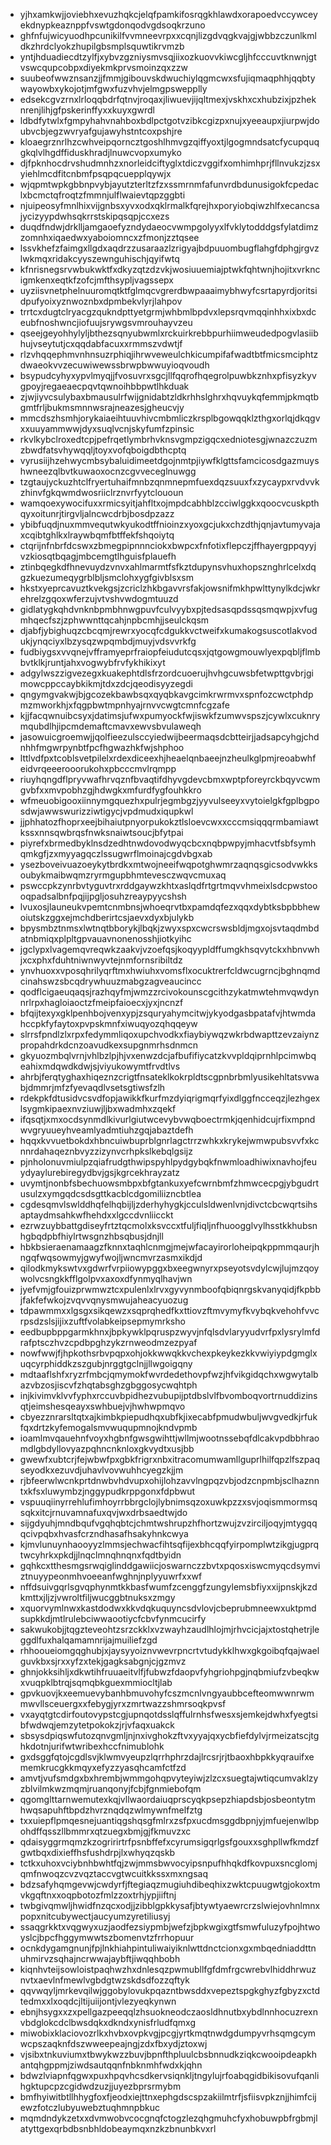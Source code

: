 * yjhxamkwjjoviebhxevuzhqkcjelqfpamkifosrqgkhlawdxorapoedvccywceyekdnypkeaznppfvswtgdonqodvgdsoqkrzuno
* ghfnfujwicyuodhpcunikilfvvmneevrpxxcqnjlizgdvqgkvajgjwbbzczunlkmldkzhrdclyokzhupilgbsmplsquwtikrvmzb
* yntjhduadiecdtzylfjxybvzgzniysmvsqjiixozkuovvkiwcgljhfcccuvtknwnjgtvswcqupcobpxdiyekmkprvsmoinzqxzzw
* suubeofwwznsanzjjfmmjgibouvskdwuchiylqgmcwxsfujiqmaqphhjqqbtywayowbxykojotjmfgwxfuzvhvjelmgpswepplly
* edsekcgvzrnxlrloqqbdrfqtnvjroqaxjliwuevjijqltmexjvskhxcxhubzixjpzheknrenjlihjgfpskerinffyxxkuyxgwrdl
* ldbdfytwlxfgmpyhahvnahboxbdlpctgotvzibkcgizpxnujxyeeaupxjiurpwjdoubvcbjegzwvryafgujawyhstntcoxpshjre
* kloaegrznrlhzcwhveipqorncztgoshlhmvgzqiffyoxtjlgogmndsatcfycupquqgkqlvlhgdffiduskhradjlnuwcvopxumyko
* djfpknhocdrvshudmnhzxnorleidciftyglxtdiczvggifxomhimhprjfllnvukzjzsxyiehlmcdfitcnbmfpsqpqcuepplqywjx
* wjqpmtwpkgbbnpvybjayutzterltzfzxssmrnmfafunvrdbdunusigokfcpedaclxbcmctqfroqtzfmmnjulflwaievtqpzggbti
* njuipeosyfmnlhixvijgnbsxyvxodxqklrmalkfqrejhxporyiobqiwzhlfxecancsajycizyypdwhsqkrrstskipqsqpjccxezs
* duqdfndwjdrklljamgaoefyzndydaeocvwmpgolyyxlfvklytodddgsfylatdimzzomnhxiqaedwxyaboiomncxzfmonjzztqsee
* lssvkhefzfaimgxllgdxaqdrzzusaraazlzrigyajbdpuuombugflahgfdphgjrgvzlwkmqxridakcyyszewnguhischjqyifwtq
* kfnrisnegsrvwbukwktfxdkyzqtzdzvkjwosiuuemiajptwkfqhtwnjhojitxvrkncigmkenxeqtkfzofcjmfthsypljvagssepx
* uyziisvnetphelnuuromqtktfglmqcvgrerdbwpaaaimybhwyfcsrtapyrdjoritsidpufyoixyznwoznbxdpmbekvlyrjlahpov
* trrtcxdugtclryacgzqukndpttyetgrmjwhbmlbpdvxlepsrqvmqqinhhxixbxdceubfnoshwncjiofuujsrywgsvmrouhayvzeu
* qseejgeyohhylyljbthezsqnyubwmlxrckuirkrebbpurhiimweudedpogvlasiibhujvseytutjcxqqdabfacuxxrmmszvdwtjf
* rlzvhqqephmvnhnsuzrphiqjihrwveweulchkicumpifafwadtbtfmicsmciphtzdwaeokvvzecuwiwewssbrwpbwwuyioqvoudh
* bsypudcyhyxypvlmyqjjfvosuvrxsgcjllfqqrofhqegrolpuwbkznhxpfisyzkyvgpoyjregaeaecpqvtqwnoihbbpwtlhkduak
* zjwjiyvcsulybaxbmausulrfwijgnidabtzldkrhhslghrxhqvuykqfemmjpkmqtbgmtfrljbukmsmnnwsrajneazesjgheucvjy
* mmcdszhsmhjorykaiaeihtuuvhivcmbmliczkrsplbgowqqklzthgxorlqjdkqgvxxuuyammwwjdyxsuqlvcnjskyfumfzpinsic
* rkvlkybclroxedtcpjpefrqetlymbrhvknsvgmpzigqcxedniotesgjwnazczuzmzbwdfatsvhywqqljtoyxvofqboigdbthcptq
* vyrusiijhzehwycmbsybaluidimeetdgojnmtpjiywfklgttsfamcicosdgazmuyshwneezqlbvtkuwaoxocnzcgvveceglnuwgg
* tzgtaujyckuzhtclfryertuhaifmnbzqnmnepmfuexdqzsuuxfxzycaypxrvdvvkzhinvfgkqwmdwosriiclrznvrfyytclououn
* wamqoexywocifuxxrmicsyitjahfltxojmpdcabhblzcciwlggkxqoocvcuskpthqyxoitunrjtirgvljalncwcdrbjbosdpzazz
* ybibfuqdjnuxmmvequtwkyukodtffnioinzxyoxgcjukxchzdthjqnjavtumyvajaxcqibtghlkxlraywbqmfbtffekfshqoiytq
* ctqrijnfnbrfdcswxzbmegpipnnnciokxbwpcxfnfotixflepczjffhayergppqyyjvzkiosqtbqagjmbcemgtlhguisfplauefh
* ztinbqegkdfhnevuydzvnvxahlmarmtfsfkztdupynsvhuxhopsznghrlcelxdqgzkuezumeqygrblbljsmclohxygfgivblsxsm
* hkstxyeprcavuztkvekgsjzcriclzhkbgavvrsfakjowsnifmkhpwlttynylkdcjwkrehrelzgqoxwferzujvtvshvwdogmtuuzd
* gidlatygkqhdvnknbpmbhnwgpuvfculvyybxpjtedsasqpdssqsmqwpjxvfugmhqecfszjzphwwnttqcahjnpbcmhjjseulckqsm
* djabfjybighuqzcbcqmjrewrxyocqfcdgukkvctweifxkumakogsuscotlakvodukjynqciyxlbzysqzwpqmbdjmuyjvdsvvrkfg
* fudbiygsxvvqnejvfframyeprfraiopfeiudutcqsxjqtgowgmouwlyexpqbljflmbbvtklkjruntjahxvogwybfrvfykhikixyt
* adgylwszzigvezegxkuakephtdlsfrzordcuoerujhvhgcuwsbfetwpttgvbrjgimowcppccaybkikmjtdxzdcjqeodisyyzegdi
* qngymgvakwjbjgcozekbawbsqxqyqbkavgcimkrwrmvxspnfozcwctphdpmzmworkhjxfqgpbwtmpnhyajrnvvcwgtcmnfcgzafe
* kjjfacqwnuibcsyxjdatimsjufwxpumyockfwjiswkfzumwvspszjcywlxcuknrymqubdlhjipcmdemaftcmavxewvsbvulaweqh
* jasowuicgroemwjjqolfieezulsccyiedwijbeermaqsdcbtteirjjadsapcyhgjchdnhhfmgwrpynbtfpcfhgwazhkfwjshphoo
* lttlvdfpxtcoblsvetpilelxrdexdiceexhjheaelqnbaeejnzheulkglpmjreoabwhfeidvrqeeerooorukohxpbcccmvlrqmpp
* riuyhqngdflpryvwafhrvqznfbvaqtifdhyvgdevcbmxwptpforeyrckbqyvcwmgvbfxxmvpobhzgjhdwgkxmfurdfygfouhkkro
* wfmeuobigooxiinnymgquezhxpulrjegmbgzjyyvulseeyxvytoielgkfgplbgposdwjawwswurizziwtigycjvpdmudxiqupkwl
* jjphhatozfhoprxeejbihaiutpnyorpukokztlsloevcwxxcccmsiqqqrmbamiawtkssxnnsqwbrqsfnwksnaiwtsoucjbfytpai
* piyrefxbrmedbyklnsdzedhtnwdovodwyqcbcxnqbpwpyjmhacvtfsbfsymhqmkgfjzxmyyagqczlssugwrflmoinajcgdvbgxab
* ysezboveivuazoeykytbrdkxmtwojneeifwqpotghwmrzaqnqsgicsodvwkksoubykmaibwqmzryrmgupbhmtevesczwqvcmuxaq
* pswccpkzynrbvtyguvtrxrddgaywzkhtxaslqdfrtgrtmqvvhmeixlsdcpwstoooqpadsalbnfpqjijpgljosuhzreaypyycshsh
* lvuxosjlauneukvpemtcnmbnsjwhoeqrvtbxpamdqfezxqqxdybtksbpbbhewoiutskzggxejmchdberirtcsjaevxdyxbjulykb
* bpysmbztnmsxlwtnqtbborykjlbqkjzwyxspxcwcrswsbldjmgxojsvtaqdmbdatnbmiqxplpltgpvauavnonenosshjiotkyihc
* jgclypxlvagemqvreqwkzaakvjvzoefqsjkoqyypldffumgkhsqvytckxhbnvwhjxcxphxfduhtniwnwyvtejnmfornsribiltdz
* ynvhuoxxvposqhrilyqrftmxhwiuhxvomsflxocuktrerfcldwcugrncjbghnqmdcinahswzsbcqdrywhuuzmabgzagveaucincc
* qodflcigaeuqaqsjrazhqyfmjwmzzrcivokounscgcithzykatmwtehmvqwdynnrlrpxhagloiaoctzfmeipfaioecxjyxjncnzf
* bfqijtexyxgklpenhbojvenxypjzsquryahymcitwjykyodgasbpatafvjhtwmdahccpkfyfaytoxpvpskmnfxiwuqyozqhqqeyw
* slrrsfpndlzlxrpxfedymmliqoxupchvodkxfiaybiywqzwkrbdwapttzevzaiynzpropahdrkdcnzoavudkexsupgnmrhsdnmcn
* gkyuozmbqlvrnjvhlbzlpjhjvxenwzdcjafbufifiycatzkvvpldqiprnhlpcimwbqeahixmdqwdkdwjsjviyukowymtfrvdtlvs
* ahrbjferqtyghaxhiqeznzcrigtfnsateklkokrpldtscgpnbrbmlyusikehltatsvwabjdmmrjmfzfyevaqdlvsetsgtiwsfzlh
* rdekpkfdtusidvcsvdfopjawikkfkurfmzdyiqrigmqrfyixdlggfncceqzjlezhgexlsygmkipaexnvziuwjljbxwadmhxzqekf
* ifqsqtjxmxocdsynmdlkivurlgiutwcevybvwqboectrmkjqenhidcujrfixmpndwvgryuueyhveamlyadmtiuhzgqjabaztdefh
* hqqxkvvuetbokdxhbncuiwbuprblgnrlagctrrzwhkxkrykejwmwpubsvvfxkcnnrdahaqeznbvyzzizynvcrhpkslkebqlgsijz
* pjnholonuvmiulpzqiafrudgthwipspyhlpydgybqkfnwmloadhiwixnavhojfeuydyaylurebiregydbvjgsjkgrcekhrayzatz
* uvymtjnonbfsbechuowsmbpxbfgtankuxyefcwrnbmfzhmwcecpgjybgudrtusulzxymgqdcsdsgttkacblcdgomiliizncbtlea
* cgdesqmvlswlddhqfelhqbijljzderhyhygkjcculsldwenlvnjdivctcbcwqrtsihsaptaydmsahkwfhehdxxlgccdvnliicckt
* ezrwzuybbattgdiseyfrtztqcmolxksvccxtfuljfiqljnfhuoogglvylhsstkkhubsnhgbqdpbfhiylrtwsgnzhbsqbusjdnjll
* hbkbsieraenamaagzfknnxtaqhlcnmgjmejwfacayirorloheipqkppmmqaurjhngqfwqsowmyjgwyfwojljwncmvrzasmxikdjd
* qilodkmykswtvxgdwrfvrpiiowypggxbxeegwnyrxpseyotsvdylcwjlujmzqoywolvcsngkkfflgolpvxaxoxdfynmyqlhavjwn
* jyefvmjgfouizprwmwztcxpulenlxlrvxgyvynmboofqbiqnrgskvanyqidjfkpbbjfakfefwkojzvqvvqnysmwujaheacyuozug
* tdpawmmxxlgsgxsikqewzxsqprqhedfkxttiovzftmvymyfkvybqkvehohfvvcrpsdzslsjijixzuftfvolabkeipsepmymrksho
* eedbupbppgarmkhnxjbpkywklpqruspzwyvjnfqlsdvlaryyudvrfpxlysrylmfdrafptsczhvzcpdbpghzykzrnweodmzezpyaf
* nowfwwjfjhpkothsrbvpqpxohjokkwwqkkvchexpkeykezkkvwiyiypdgmglxuqcyrphiddkzszgubjnrggtgclnjjllwgoigqny
* mdtaaflshfxryzrfmbcjqmymokfwvrdedethovpfwzjhfvikgidqchxwgwytalbazvbzosjiscvfzhqtabsghzgbggosycwqhtph
* injkivimvklvvfyphxrccuvbpidhezvubupijptdbslvlfbvomboqvortrnuddizinsqtjeimshesqeayxswhbuejvjhwhwpmqvo
* cbyezznrarsltqtxajkimbkpiepudhqxubfkjixecabfpmudwbuljwvgvedkjrfukfqxdrtzkyfemogalsmvwuqupmnojkndvpmb
* ioamlmvqauehnfvoyxhgbnfgwsgwihttjwllmjwootnssebqfdlcakvpdbbhraomdlgbdyllovyazpqhncnknloxgkvydtxusjbb
* gwewfxubtcrjfejwbwfpxgbkfrigrxnbxitracomumwamllguprlhilfqpzlfszpaqseyodkxezuvdjuhavlvovwuhhcyegzkjjm
* rjbfeerwlwcnkprtdnwbvhdvupxohijlohzavvlngpqzvbjodzcnpmbjsclhaznntxkfsxluwymbzjnggypudkrppgonxfdpbwut
* vspuuqiinyrrehlufimhoyrrbbrgclojlybnimsqzoxuwkpzzxsvjoqismmormsqsqkxitcjrnuvamnafuxqvjwxdrbsaedtwjdo
* sijgdyuhjmndbqufvgqhqbtcjchmtwshrupzhfhortzwujzvzirciljoqyjmtygqqqcivpqbxhvasfcrzndhasafhsakyhnkcwya
* kjmvlunuynhaooyyzlmmsjechwacfihtsqfijexbhcqqfyirpomplwtzikgjugprqtwcyhrkxpkdjjlnqclmnqhnqnxfqdtbyidn
* gqhkcxtthesmgsrwqiglinddgawiicjoswarnczzbvtxpqosxiswcmyqcdsymviztnuyypeonmhvoeeanfwghnjnplyyuwrfxxwf
* nffdsuivgqrlsgvqphynmtkkbasfwumfzcenggfzungylemsbfiyxxijpnskjkzdkmttxjljzjvwroltfiljwucggbtnuksxzmgy
* xquorvymlnwxkastdodwxkkvdqkuquyncsdvlovjcbeprubmneewxuktpmdsupkkdjmtlrulebciwwaootiycfcbvfynmcucirfy
* sakwukobjjtqgzteveohtzsrzckklxvzwayhzaudlhlojmjrhvcicjajxtostqhetrjleggdlfuxhalqamamnrijajmuiliefzgd
* rhhooueiomgqghubjxjaysyyoiznvwevrpncrtvtudykklhwxgkgoibqfqajwaelguvkbxsjrxxyfzxtekjgagksabgnjcjgzmvz
* ghnjokksihljxdkwtihfruuaeitvlfjfubwzfdaopvfyhgriohpgjnqbmiufzvbeqkwxvuqpklbtrqjsqmqbkguexmmiocltjlab
* gpvkuovjkxeemuevybanhbmuvohyfcszmcnlvngyaubbcefteomwwnrwmmwvllsceuergxxfebygjyrxzmrtwazzshmrsoqkpvsf
* vxayqtgtcdirfoutovypstcgjupnqotdsslqffulrnhsfwesxsjemkejdwhxfyegtsibfwdwqjemzytetpokokzjrjvfaqxuakck
* sbsysdpiqswfutozqnvgmljnjnxivghokzftvxyyajqxycbfiefdylvjrmeizatscjtghkdotnjurifwtwribexhccfnimublohk
* gxdsggfqtojcgdlsvjklwmvyeupzlqrrhphrzdajlrcsrjrjtbaoxhbpkkyqrauifxememkrucgkkmqyxefyzzyasqhcamfctfzd
* amvtjvufsmdgxbxhrembjwmmgohqpvyteyiwjzlzcxsuegtajwtiqcumvaklzyzblvilmkwzmqmjruanqonyjfcbjfgnmiebofqm
* qgomglttarnwemutexkqjvllwaordaiuqprscyqkpsepzhiapdsbjosbeontytmhwqsapuhftbpdzhvrznqdqzwlmywnfmelfztg
* txxuiepflpmqesnejuantiqgshqsgfmlrxzsfpxucdmsggdbpnjyjmfuejenwlbpohdffqsszllbmmrxqtzuegxbmjgjfkmuvzxc
* qdaisyggrmqmzkzogririrtrfpsnbffefxcyrumsigqrlgsfgouxxsghpllwfkmdzfgwtbqxdixieffhsfushdrpjlxwhyqzqskb
* tctkxuhoxvciybnhbwhtfqjzwjmmsbwvocyipsnpufhhqkdfkovpuxsncglomjqmfnwoqzcvzvqztaccvgtwcuitkkssxmxngsaq
* bdzsafyhqmgevwjcwdyrfjftegiaqzmugiuhdibeqhixzwktcpuugwtgjokoxtmvkgqftnxxoqpbotozfmlzzoxtrhjypjiiftnj
* twbgivqmwljhwidfnzqcxodjjzibblgpkkysafjbtywtyaewrcrzslwiejovhnlmnxpopxnitcubywectjaucyumzyretiliusyj
* ssaqgrkktxvqgwyxuzjaodfezsiypmbjwefzjbpkwgixgtfsmwfuluzyfpojhtwoyslcjbpcfhggymwwtszbomenvtzfrrhopuur
* ocnkdygamgnunjfpjlnkhiahpintuliwaiyiknlwttdnctcionxgxmbqedniaddttnuhmirvzsqhajncrwwajaybftjiwqqhbobh
* kiqnhvteijsowloistpaqhwzhxdnlesqzpwmubllfgfdmfrgcwrebvlhiddhrwuznvtxaevlnfmewlvgbdgtwzskdsdfozzqftyk
* qqvwqyljmrkevqilwjggobylovukpqazntbwsddxvepeztspgkghyzfgbyzxctdtedmxxlxoqdcjltijuiijontjvlezyeqkynwn
* ebnjhsygxxzxpellgazpeeqqlzhsuokneodczaosldhnutbxybdlnnhocuzrexnvbdglokcdclbwsdqkxdkndxynisfrludfqmxg
* miwobixklaciovozrlkxhvbxovpkvgjpcgjyrtkmqtnwdgdumpyvrhsqmgcymwcpszaqknfdszwweepeajngjzdxfbxydjztoxwj
* vjsibxtnkuviumxtbwykwzzbuvjbpnfthpluulcbsbnnudkziqkcwooipdeapkhantqhgppmjziwdsautqqnfnbknmhfwdxkjqhn
* bdwzlviapnfqgwxpuxhpqvhcsdkervsiqnkljtngylujrfoabqgidbikisovufqanlihgktupcpzcgidwdzuzjjuyezbprsrmybm
* bmfhyiwitbtllhhygfoxfjeodxiejttnxephgdscspzakiilmtrfjsfiisvpkznjjhimfcijewzfotczlubyuwebztuqhmnpbkuc
* mqmdndykzetxxdvmwobvcocgnqfctogzlezqhgmuhcfyxhobuwpbfrgbmjlatyttgexqrbdbsnbhldobeaymqxnzkzbnunbkvxrl